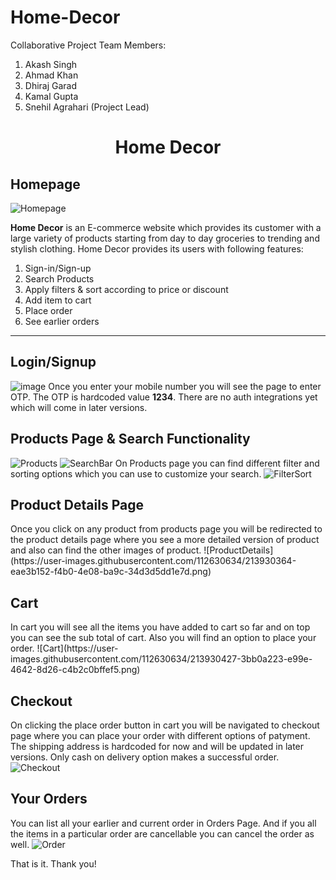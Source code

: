 # Home-Decor

Collaborative Project 
Team Members: 
1. Akash Singh<br />
2. Ahmad Khan <br />
3. Dhiraj Garad <br />
4. Kamal Gupta <br />
5. Snehil Agrahari (Project Lead)<br />

<h1 align="center"> Home Decor </h1>
<h2>Homepage</h2>

![Homepage](https://user-images.githubusercontent.com/112630634/213929836-17fec47c-a276-41e5-8012-1566c3c33a0d.png)

<b>Home Decor</b> is an E-commerce website which provides its customer with a large variety of products starting from day to day groceries to trending and stylish clothing.
Home Decor provides its users with following features: <br />
1. Sign-in/Sign-up<br />
2. Search Products<br />
3. Apply filters & sort according to price or discount<br />
4. Add item to cart<br />
5. Place order <br />
6. See earlier orders <br />
<hr />


<h2> Login/Signup </h2>
<img src="https://user-images.githubusercontent.com/112630634/213930076-c6c6084f-6226-4ebc-99b0-bd5300b557dc.png" alt="image" />
Once you enter your mobile number you will see the page to enter OTP. The OTP is hardcoded value <b>1234</b>. There are no auth integrations yet which will come in later versions.

<h2>Products Page & Search Functionality</h2>

![Products](https://user-images.githubusercontent.com/112630634/213930231-45487d5e-da29-41bf-a050-73b5a463ae0a.png)
![SearchBar](https://user-images.githubusercontent.com/112630634/213930235-fd6971a6-6af9-4ac1-88a0-47f153541a45.png)
On Products page you can find different filter and sorting options which you can use to customize your search.
![FilterSort](https://user-images.githubusercontent.com/112630634/213930245-4fa93cf1-4478-4f02-af1c-d0602278f399.png)

<h2>Product Details Page</h2>
Once you click on any product from products page you will be redirected to the product details page where you see a more detailed version of product and also can find the other images of product.
![ProductDetails](https://user-images.githubusercontent.com/112630634/213930364-eae3b152-f4b0-4e08-ba9c-34d3d5dd1e7d.png)

<h2>Cart</h2>
In cart you will see all the items you have added to cart so far and on top you can see the sub total of cart. Also you will find an option to place your order.
![Cart](https://user-images.githubusercontent.com/112630634/213930427-3bb0a223-e99e-4642-8d26-c4b2c0bffef5.png)

<h2>Checkout</h2>
On clicking the place order button in cart you will be navigated to checkout page where you can place your order with different options of patyment. The shipping address is hardcoded for now and will be updated in later versions. Only cash on delivery option makes a 
successful order.
<img src="https://user-images.githubusercontent.com/112630634/213930501-ca3fec7a-9ad3-4267-872d-229503cbff13.png" alt="Checkout" />

<h2>Your Orders</h2>
You can list all your earlier and current order in Orders Page. And if you all the items in a particular order are cancellable you can cancel the order as well.
<img src="https://user-images.githubusercontent.com/112630634/213930555-3137a837-3ae2-4238-b874-21d5a7e164da.png" alt="Order" />

That is it. 
Thank you!

